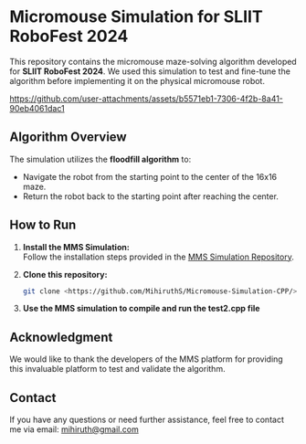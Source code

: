 # Micromouse Simulation for SLIIT RoboFest 2024

This repository contains the micromouse maze-solving algorithm developed for **SLIIT RoboFest 2024**. We used this simulation to test and fine-tune the algorithm before implementing it on the physical micromouse robot.

https://github.com/user-attachments/assets/b5571eb1-7306-4f2b-8a41-90eb4061dac1

## Algorithm Overview

The simulation utilizes the **floodfill algorithm** to:  
- Navigate the robot from the starting point to the center of the 16x16 maze.  
- Return the robot back to the starting point after reaching the center.

## How to Run

1. **Install the MMS Simulation:**  
   Follow the installation steps provided in the [MMS Simulation Repository](https://github.com/mackorone/mms). 

2. **Clone this repository:**  
   ```bash
   git clone <https://github.com/MihiruthS/Micromouse-Simulation-CPP/>
   ```
3. **Use the MMS simulation to compile and run the test2.cpp file**

## Acknowledgment
We would like to thank the developers of the MMS platform for providing this invaluable platform to test and validate the algorithm.
  
## Contact
If you have any questions or need further assistance, feel free to contact me via email: mihiruth@gmail.com
